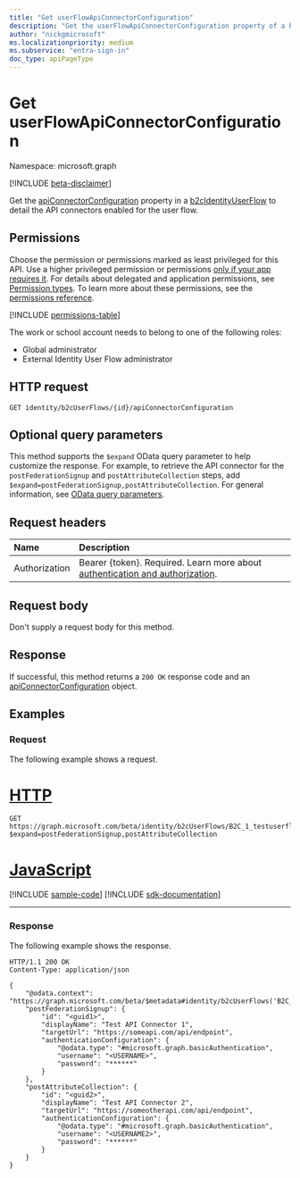 ```yaml
---
title: "Get userFlowApiConnectorConfiguration"
description: "Get the userFlowApiConnectorConfiguration property of a b2cIdentityUserFlow."
author: "nickgmicrosoft"
ms.localizationpriority: medium
ms.subservice: "entra-sign-in"
doc_type: apiPageType
---
```


# Get userFlowApiConnectorConfiguration

Namespace: microsoft.graph

[!INCLUDE [beta-disclaimer](../../includes/beta-disclaimer.md)]

Get the [apiConnectorConfiguration](../resources/userflowapiconnectorconfiguration.md) property in a [b2cIdentityUserFlow](../resources/userFlowApiConnectorConfiguration.md) to detail the API connectors enabled for the user flow.

## Permissions

Choose the permission or permissions marked as least privileged for this API. Use a higher privileged permission or permissions [only if your app requires it](/graph/permissions-overview#best-practices-for-using-microsoft-graph-permissions). For details about delegated and application permissions, see [Permission types](/graph/permissions-overview#permission-types). To learn more about these permissions, see the [permissions reference](/graph/permissions-reference).

<!-- { "blockType": "permissions", "name": "b2cidentityuserflow_get_apiconnectorconfiguration" } -->
[!INCLUDE [permissions-table](../includes/permissions/b2cidentityuserflow-get-apiconnectorconfiguration-permissions.md)]

The work or school account needs to belong to one of the following roles:

* Global administrator
* External Identity User Flow administrator

## HTTP request

<!-- {
  "blockType": "ignored"
}
-->

``` http
GET identity/b2cUserFlows/{id}/apiConnectorConfiguration
```

## Optional query parameters

This method supports the `$expand` OData query parameter to help customize the response. For example, to retrieve the API connector for the `postFederationSignup` and `postAttributeCollection` steps, add `$expand=postFederationSignup,postAttributeCollection`. For general information, see [OData query parameters](/graph/query-parameters).

## Request headers

|Name|Description|
|:---|:---|
|Authorization|Bearer {token}. Required. Learn more about [authentication and authorization](/graph/auth/auth-concepts).|

## Request body

Don't supply a request body for this method.

## Response

If successful, this method returns a `200 OK` response code and an [apiConnectorConfiguration](../resources/userflowapiconnectorconfiguration.md) object.

## Examples

### Request

The following example shows a request.


# [HTTP](#tab/http)
<!-- {
  "blockType": "request",
  "name": "get_b2cuserflows-apiconnectorconfiguration",
  "sampleKeys": ["B2C_1_testuserflow"]
}
-->

``` http
GET https://graph.microsoft.com/beta/identity/b2cUserFlows/B2C_1_testuserflow/apiConnectorConfiguration?$expand=postFederationSignup,postAttributeCollection
```

# [JavaScript](#tab/javascript)
[!INCLUDE [sample-code](../includes/snippets/javascript/get-b2cuserflows-apiconnectorconfiguration-javascript-snippets.md)]
[!INCLUDE [sdk-documentation](../includes/snippets/snippets-sdk-documentation-link.md)]

---

### Response

The following example shows the response.

<!-- {
  "blockType": "response",
  "truncated": true,
  "@odata.type": "microsoft.graph.userFlowApiConnectorConfiguration"
}
-->

``` http
HTTP/1.1 200 OK
Content-Type: application/json

{
    "@odata.context": "https://graph.microsoft.com/beta/$metadata#identity/b2cUserFlows('B2C_1_testuserflow')/apiConnectorConfiguration(postFederationSignup(),postAttributeCollection())",
    "postFederationSignup": {
        "id": "<guid1>",
        "displayName": "Test API Connector 1",
        "targetUrl": "https://someapi.com/api/endpoint",
        "authenticationConfiguration": {
            "@odata.type": "#microsoft.graph.basicAuthentication",
            "username": "<USERNAME>",
            "password": "******"
        }
    },
    "postAttributeCollection": {
        "id": "<guid2>",
        "displayName": "Test API Connector 2",
        "targetUrl": "https://someotherapi.com/api/endpoint",
        "authenticationConfiguration": {
            "@odata.type": "#microsoft.graph.basicAuthentication",
            "username": "<USERNAME2>",
            "password": "******"
        }
    }
}
```
